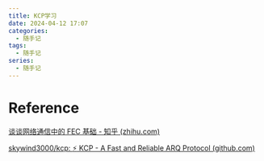 ```yaml
---
title: KCP学习
date: 2024-04-12 17:07
categories:
  - 随手记 
tags:
  - 随手记
series:
  - 随手记
---
```

# Reference

[谈谈网络通信中的 FEC 基础 - 知乎 (zhihu.com)](https://zhuanlan.zhihu.com/p/104579290)

[skywind3000/kcp: :zap: KCP - A Fast and Reliable ARQ Protocol (github.com)](https://github.com/skywind3000/kcp)
